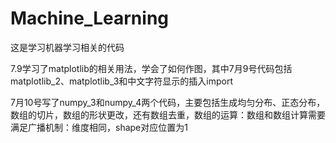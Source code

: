 # Machine_Learning
这是学习机器学习相关的代码

7.9学习了matplotlib的相关用法，学会了如何作图，其中7月9号代码包括matplotlib_2、matplotlib_3和中文字符显示的插入import

7月10号写了numpy_3和numpy_4两个代码，主要包括生成均匀分布、正态分布，数组的切片，数组的形状更改，还有数组去重，数组的运算：数组和数组计算需要满足广播机制：维度相同，shape对应位置为1
